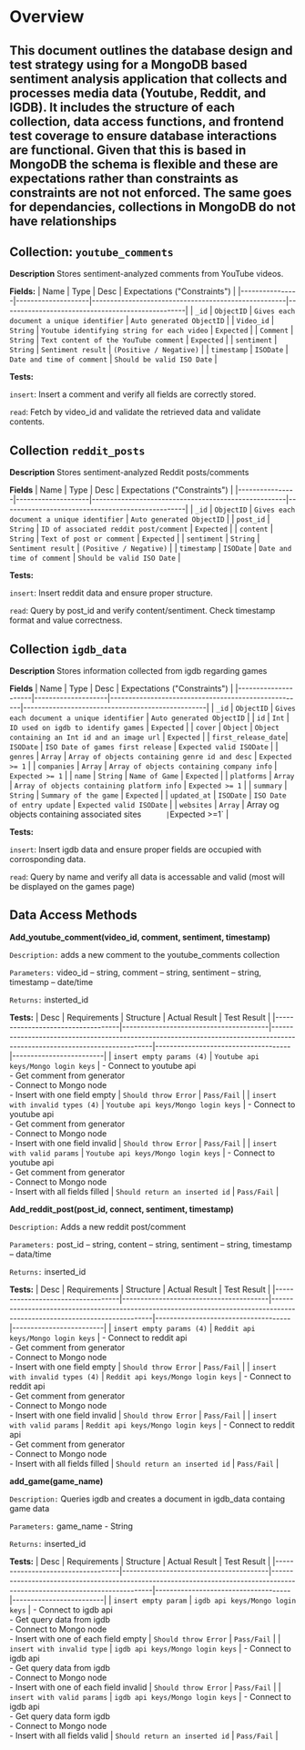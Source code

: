 # Overview
This document outlines the database design and test strategy using for a MongoDB based sentiment analysis application that collects and processes media data (Youtube, Reddit, and IGDB). It includes the structure of each collection, data access functions, and frontend test coverage to ensure database interactions are functional. Given that this is based in MongoDB the schema is flexible and these are expectations rather than constraints as constraints are not not enforced. The same goes for dependancies, collections in MongoDB do not have relationships   
---

## Collection: `youtube_comments`
**Description**
Stores sentiment-analyzed comments from YouTube videos. 

**Fields:**
| Name           | Type               | Desc                                                | Expectations ("Constraints")                     |
|----------------|--------------------|-----------------------------------------------------|--------------------------------------------------|
| `_id`          | `ObjectID`         | `Gives each document a unique identifier`           | `Auto generated ObjectID`                        | 
| `Video_id`     | `String`           | `Youtube identifying string for each video`         | `Expected`                                       |
| `Comment`      | `String`           | `Text content of the YouTube comment`               | `Expected`                                       |
| `sentiment`    | `String`           | `Sentiment result`                                  | `(Positive / Negative)`                          | 
| `timestamp`    | `ISODate`          | `Date and time of comment`                          | `Should be valid ISO Date`                       |

**Tests:**

`insert`:  Insert a comment and verify all fields are correctly stored. 

`read`: Fetch by video_id and validate the retrieved data and validate contents.

## Collection `reddit_posts`
**Description**
Stores sentiment-analyzed Reddit posts/comments 

**Fields**
| Name           | Type               | Desc                                                | Expectations ("Constraints")                     |
|----------------|--------------------|-----------------------------------------------------|--------------------------------------------------|
| `_id`          | `ObjectID`         | `Gives each document a unique identifier`           | `Auto generated ObjectID`                        | 
| `post_id`      | `String`           | `ID of associated reddit post/comment`              | `Expected`                                       |
| `content`      | `String`           | `Text of post or comment`                           | `Expected`                                       |
| `sentiment`    | `String`           | `Sentiment result`                                  | `(Positive / Negative)`                          | 
| `timestamp`    | `ISODate`          | `Date and time of comment`                          | `Should be valid ISO Date`                       |

**Tests:** 

`insert`: Insert reddit data and ensure proper structure.

`read`: Query by post_id and verify content/sentiment. Check timestamp format and value correctness. 

## Collection `igdb_data`
**Description**
Stores information collected from igdb regarding games 

**Fields**
| Name                | Type               | Desc                                                | Expectations ("Constraints")                     |
|---------------------|--------------------|-----------------------------------------------------|--------------------------------------------------|
| `_id`               | `ObjectID`         | `Gives each document a unique identifier`           | `Auto generated ObjectID`                        | 
| `id`                | `Int`              | `ID used on igdb to identify games`                 | `Expected`                                       |
| `cover`             | `Object`           | `Object containing an Int id and an image url`      | `Expected`                                       |
| `first_release_date`| `ISODate`          | `ISO Date of games first release`                   | `Expected valid ISODate`                         | 
| `genres`            | `Array`            | `Array of objects containing genre id and desc`     | `Expected >= 1`                                  |
| `companies`         | `Array`            | `Array of objects containing company info`          | `Expected >= 1`                                  |
| `name`              | `String`           | `Name of Game`                                      | `Expected`                                       |
| `platforms`         | `Array`            | `Array of objects containing platform info`         | `Expected >= 1`                                  |
| `summary`           | `String`           | `Summary of the game`                               | `Expected`                                       |
| `updated_at`        | `ISODate`          | `ISO Date of entry update`                          | `Expected valid ISODate`                         | 
| `websites`          | `Array`            | Array og objects containing associated sites`       | `Expected >=1`                                   |

**Tests:**

`insert`: Insert igdb data and ensure proper fields are occupied with corrosponding data.

`read`: Query by name and verify all data is accessable and valid (most will be displayed on the games page) 

## Data Access Methods
**Add_youtube_comment(video_id, comment, sentiment, timestamp)**

`Description:` adds a new comment to the youtube_comments collection 

`Parameters:` video_id – string, comment – string, sentiment – string, timestamp – date/time 

`Returns:` insterted_id 

**Tests:**
| Desc                              | Requirements                           | Structure                                                                                                                 | Actual Result                       | Test Result             |
|-----------------------------------|----------------------------------------|---------------------------------------------------------------------------------------------------------------------------|-------------------------------------|-------------------------|
| `insert empty params (4)`         | `Youtube api keys/Mongo login keys`    | - Connect to youtube api<br>- Get comment from generator<br>- Connect to Mongo node<br>- Insert with one field empty      | `Should throw Error`                | `Pass/Fail`             | 
| `insert with invalid types (4)`   | `Youtube api keys/Mongo login keys`    | - Connect to youtube api<br>- Get comment from generator<br>- Connect to Mongo node<br>- Insert with one field invalid    | `Should throw Error`                | `Pass/Fail`             | 
| `insert with valid params`        | `Youtube api keys/Mongo login keys`    | - Connect to youtube api<br>- Get comment from generator<br>- Connect to Mongo node<br>- Insert with all fields filled    | `Should return an inserted id`      | `Pass/Fail`             | 

**Add_reddit_post(post_id, connect, sentiment, timestamp)**

`Description:` Adds a new reddit post/comment

`Parameters:` post_id – string, content – string, sentiment – string, timestamp – data/time 

`Returns:` inserted_id 

**Tests:**
| Desc                              | Requirements                           | Structure                                                                                                                 | Actual Result                       | Test Result             |
|-----------------------------------|----------------------------------------|---------------------------------------------------------------------------------------------------------------------------|-------------------------------------|-------------------------|
| `insert empty params (4)`         | `Reddit api keys/Mongo login keys`     | - Connect to reddit api<br>- Get comment from generator<br>- Connect to Mongo node<br>- Insert with one field empty       | `Should throw Error`                | `Pass/Fail`             | 
| `insert with invalid types (4)`   | `Reddit api keys/Mongo login keys`     | - Connect to reddit api<br>- Get comment from generator<br>- Connect to Mongo node<br>- Insert with one field invalid     | `Should throw Error`                | `Pass/Fail`             | 
| `insert with valid params`        | `Reddit api keys/Mongo login keys`     | - Connect to reddit api<br>- Get comment from generator<br>- Connect to Mongo node<br>- Insert with all fields filled     | `Should return an inserted id`      | `Pass/Fail`             | 

**add_game(game_name)**

`Description:` Queries igdb and creates a document in igdb_data containg game data

`Parameters:` game_name - String

`Returns:` inserted_id

**Tests:**
| Desc                              | Requirements                           | Structure                                                                                                                 | Actual Result                       | Test Result             |
|-----------------------------------|----------------------------------------|---------------------------------------------------------------------------------------------------------------------------|-------------------------------------|-------------------------|
| `insert empty param`              | `igdb api keys/Mongo login keys`       | - Connect to igdb api<br>- Get query data from igdb<br>- Connect to Mongo node<br>- Insert with one of each field empty   | `Should throw Error`                | `Pass/Fail`             | 
| `insert with invalid type`        | `igdb api keys/Mongo login keys`       | - Connect to igdb api<br>- Get query data from igdb<br>- Connect to Mongo node<br>- Insert with one of each field invalid | `Should throw Error`                | `Pass/Fail`             | 
| `insert with valid params`       | `igdb api keys/Mongo login keys`        | - Connect to igdb api<br>- Get query data form igdb<br>- Connect to Mongo node<br>- Insert with all fields valid          | `Should return an inserted id`      | `Pass/Fail`             | 





